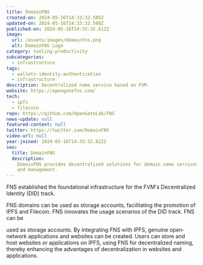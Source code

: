 ```yaml
---
title: DomainFNS
created-on: 2024-05-16T14:33:32.585Z
updated-on: 2024-05-16T14:33:32.598Z
published-on: 2024-05-16T14:33:32.612Z
image:
  url: /assets/images/domainfns.png
  alt: DomainFNS Logo
category: tooling-productivity
subcategories:
  - infrastructure
tags:
  - wallets-identity-authentication
  - infrastructure
description: Decentralized name service based on FVM.
website: https://opengatefns.com/
tech:
  - ipfs
  - filecoin
repo: https://github.com/OpenGateLab/FNS
news-update: null
featured-content: null
twitter: https://twitter.com/DomainFNS
video-url: null
year-joined: 2024-05-16T14:33:32.622Z
seo:
  title: DomainFNS
  description:
    DomainFNS provides decentralized solutions for domain name services
    and management.
---
```


FNS established the foundational infrastructure for the FVM's Decentralized Identity (DID) track.

FNS domains can be used as storage accounts, facilitating the promotion of IPFS and Filecoin. FNS innovates the usage scenarios of the DID track. FNS can be

used as storage accounts. By integrating FNS with IPFS, genuine open-network applications and websites can be created. Users can store and host websites or applications on IPFS, using FNS for decentralized naming, thereby enhancing the advantages of decentralization in websites and applications.
